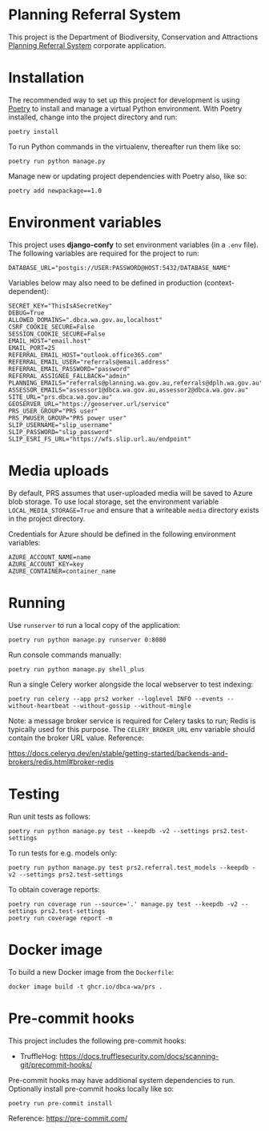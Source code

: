 # Planning Referral System

This project is the Department of Biodiversity, Conservation and Attractions
[Planning Referral System](https://prs.dbca.wa.gov.au/) corporate application.

# Installation

The recommended way to set up this project for development is using
[Poetry](https://python-poetry.org/docs/) to install and manage a virtual Python
environment. With Poetry installed, change into the project directory and run:

    poetry install

To run Python commands in the virtualenv, thereafter run them like so:

    poetry run python manage.py

Manage new or updating project dependencies with Poetry also, like so:

    poetry add newpackage==1.0

# Environment variables

This project uses **django-confy** to set environment variables (in a `.env` file).
The following variables are required for the project to run:

    DATABASE_URL="postgis://USER:PASSWORD@HOST:5432/DATABASE_NAME"

Variables below may also need to be defined in production (context-dependent):

    SECRET_KEY="ThisIsASecretKey"
    DEBUG=True
    ALLOWED_DOMAINS=".dbca.wa.gov.au,localhost"
    CSRF_COOKIE_SECURE=False
    SESSION_COOKIE_SECURE=False
    EMAIL_HOST="email.host"
    EMAIL_PORT=25
    REFERRAL_EMAIL_HOST="outlook.office365.com"
    REFERRAL_EMAIL_USER="referrals@email.address"
    REFERRAL_EMAIL_PASSWORD="password"
    REFERRAL_ASSIGNEE_FALLBACK="admin"
    PLANNING_EMAILS="referrals@planning.wa.gov.au,referrals@dplh.wa.gov.au"
    ASSESSOR_EMAILS="assessor1@dbca.wa.gov.au,assessor2@dbca.wa.gov.au"
    SITE_URL="prs.dbca.wa.gov.au"
    GEOSERVER_URL="https://geoserver.url/service"
    PRS_USER_GROUP="PRS user"
    PRS_PWUSER_GROUP="PRS power user"
    SLIP_USERNAME="slip_username"
    SLIP_PASSWORD="slip_password"
    SLIP_ESRI_FS_URL="https://wfs.slip.url.au/endpoint"

# Media uploads

By default, PRS assumes that user-uploaded media will be saved to Azure blob
storage. To use local storage, set the environment variable `LOCAL_MEDIA_STORAGE=True`
and ensure that a writeable `media` directory exists in the project directory.

Credentials for Azure should be defined in the following environment variables:

    AZURE_ACCOUNT_NAME=name
    AZURE_ACCOUNT_KEY=key
    AZURE_CONTAINER=container_name

# Running

Use `runserver` to run a local copy of the application:

    poetry run python manage.py runserver 0:8080

Run console commands manually:

    poetry run python manage.py shell_plus

Run a single Celery worker alongside the local webserver to test indexing:

    poetry run celery --app prs2 worker --loglevel INFO --events --without-heartbeat --without-gossip --without-mingle

Note: a message broker service is required for Celery tasks to run; Redis
is typically used for this purpose. The `CELERY_BROKER_URL` env variable
should contain the broker URL value. Reference:

https://docs.celeryq.dev/en/stable/getting-started/backends-and-brokers/redis.html#broker-redis

# Testing

Run unit tests as follows:

    poetry run python manage.py test --keepdb -v2 --settings prs2.test-settings

To run tests for e.g. models only:

    poetry run python manage.py test prs2.referral.test_models --keepdb -v2 --settings prs2.test-settings

To obtain coverage reports:

    poetry run coverage run --source='.' manage.py test --keepdb -v2 --settings prs2.test-settings
    poetry run coverage report -m

# Docker image

To build a new Docker image from the `Dockerfile`:

    docker image build -t ghcr.io/dbca-wa/prs .

# Pre-commit hooks

This project includes the following pre-commit hooks:

- TruffleHog: https://docs.trufflesecurity.com/docs/scanning-git/precommit-hooks/

Pre-commit hooks may have additional system dependencies to run. Optionally
install pre-commit hooks locally like so:

    poetry run pre-commit install

Reference: https://pre-commit.com/
